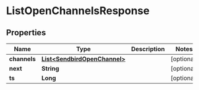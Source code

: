 

# ListOpenChannelsResponse


## Properties

| Name | Type | Description | Notes |
|------------ | ------------- | ------------- | -------------|
|**channels** | [**List&lt;SendbirdOpenChannel&gt;**](SendbirdOpenChannel.md) |  |  [optional] |
|**next** | **String** |  |  [optional] |
|**ts** | **Long** |  |  [optional] |




